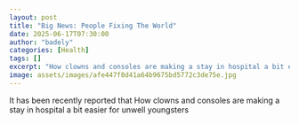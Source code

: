 ```yaml
---
layout: post
title: "Big News: People Fixing The World"
date: 2025-06-17T07:30:00
author: "badely"
categories: [Health]
tags: []
excerpt: "How clowns and consoles are making a stay in hospital a bit easier for unwell youngsters"
image: assets/images/afe447f8d41a64b9675bd5772c3de75e.jpg
---
```


It has been recently reported that How clowns and consoles are making a stay in hospital a bit easier for unwell youngsters

